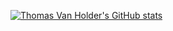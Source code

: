 [![Thomas Van Holder's GitHub stats](https://github-readme-stats.vercel.app/api?username=thomasvanholder)](https://github.com/thomasvanholder/github-readme-stats)

